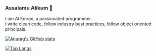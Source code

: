 ### Assalamu Alikum 👋
I am Al Emran, a passionated programmer.  
I write clean code, follow industry best practices, follow object oriented principals.
<p><a target="_blank" rel="noopener noreferrer" href="https://camo.githubusercontent.com/c81f1f7c55d635e9e5088b994293cb44c0eb813ab9ca134a123a4cd7d0103443/68747470733a2f2f6769746875622d726561646d652d73746174732e76657263656c2e6170702f6170693f757365726e616d653d656d72616e63752673686f775f69636f6e733d74727565"><img src="https://camo.githubusercontent.com/c81f1f7c55d635e9e5088b994293cb44c0eb813ab9ca134a123a4cd7d0103443/68747470733a2f2f6769746875622d726561646d652d73746174732e76657263656c2e6170702f6170693f757365726e616d653d656d72616e63752673686f775f69636f6e733d74727565" alt="Anurag's GitHub stats" data-canonical-src="https://github-readme-stats.vercel.app/api?username=emrancu&amp;show_icons=true" style="max-width: 100%;"></a></p>
  
 
<p><a href="https://github.com/anuraghazra/github-readme-stats"><img src="https://camo.githubusercontent.com/eb306b87533224ffe07ecb733f7d747b3c6e35e6a18e3323ab3661213521693d/68747470733a2f2f6769746875622d726561646d652d73746174732e76657263656c2e6170702f6170692f746f702d6c616e67732f3f757365726e616d653d656d72616e6375266c61796f75743d636f6d70616374" alt="Top Langs" data-canonical-src="https://github-readme-stats.vercel.app/api/top-langs/?username=emrancu&amp;layout=compact" style="max-width: 100%;"></a></p>
